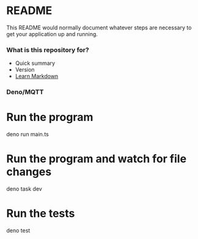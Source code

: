 # README #

This README would normally document whatever steps are necessary to get your application up and running.

### What is this repository for? ###

* Quick summary
* Version
* [Learn Markdown](https://bitbucket.org/tutorials/markdowndemo)

### Deno/MQTT ###

  # Run the program 
  deno run main.ts

  # Run the program and watch for file changes
  deno task dev

  # Run the tests
  deno test

